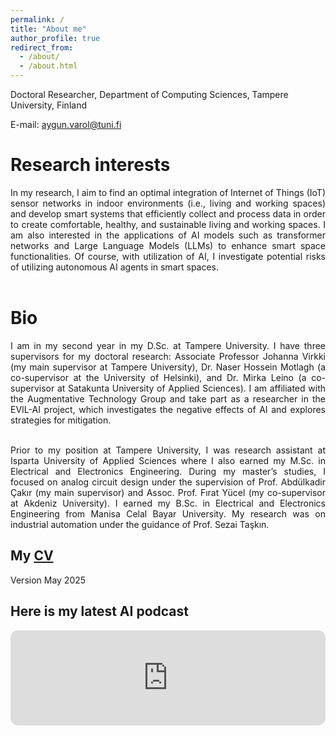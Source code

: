 ```yaml
---
permalink: /
title: "About me"
author_profile: true
redirect_from: 
  - /about/
  - /about.html
---
```


Doctoral Researcher, Department of Computing Sciences, Tampere University, Finland

E-mail: aygun.varol@tuni.fi

Research interests
======
<div align="justify">
In my research, I aim to find an optimal integration of Internet of Things (IoT) sensor networks in indoor environments (i.e., living and working spaces) and develop smart systems that efficiently collect and process data in order to create comfortable, healthy, and sustainable living and working spaces. I am also interested in the applications of AI models such as transformer networks and Large Language Models (LLMs) to enhance smart space functionalities. Of course, with utilization of AI, I investigate potential risks of utilizing autonomous AI agents in smart spaces.<br><br>
</div>

Bio
======
<div align="justify">
I am in my second year in my D.Sc. at Tampere University. I have three supervisors for my doctoral research: Associate Professor Johanna Virkki (my main supervisor at Tampere University), Dr. Naser Hossein Motlagh (a co-supervisor at the University of Helsinki), and Dr. Mirka Leino (a co-supervisor at Satakunta University of Applied Sciences). I am affiliated with the Augmentative Technology Group and take part as a researcher in the EVIL-AI project, which investigates the negative effects of AI and explores strategies for mitigation.<br><br>
  
Prior to my position at Tampere University, I was research assistant at Isparta University of Applied Sciences where I also earned my M.Sc. in Electrical and Electronics Engineering. During my master’s studies, I focused on analog circuit design under the supervision of Prof. Abdülkadir Çakır (my main supervisor) and Assoc. Prof. Fırat Yücel (my co-supervisor at Akdeniz University). I earned my B.Sc. in Electrical and Electronics Engineering from Manisa Celal Bayar University. My research was on industrial automation under the guidance of Prof. Sezai Taşkın.</div>

My [CV](https://aygunvarol.github.io/files/Aygun_CV.pdf)
------
Version May 2025

Here is my latest AI podcast  
------ 
<iframe style="border-radius:12px" src="https://open.spotify.com/embed/episode/57PgmCJOh9sDzU9nexoAHP?utm_source=generator" width="100%" height="152" frameBorder="0" allowfullscreen="" allow="autoplay; clipboard-write; encrypted-media; fullscreen; picture-in-picture" loading="lazy"></iframe>
